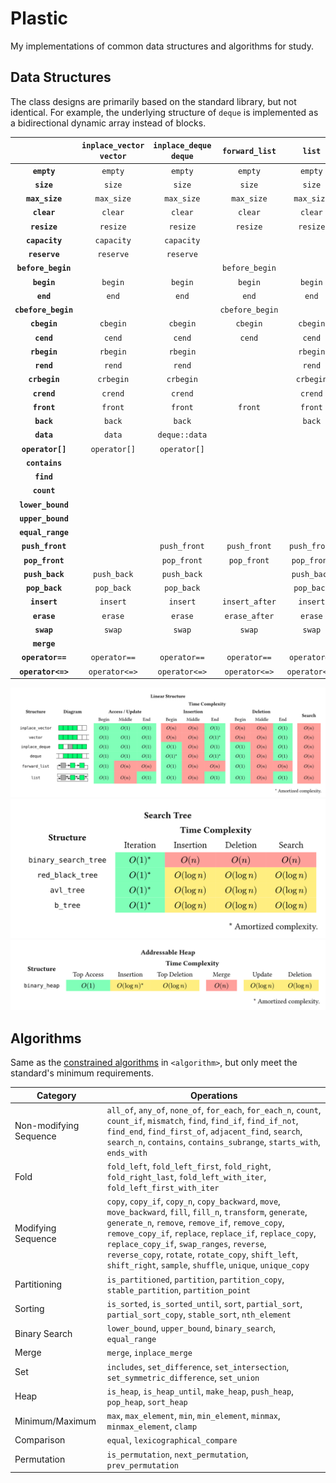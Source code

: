 ﻿# Plastic

My implementations of common data structures and algorithms for study.

## Data Structures

The class designs are primarily based on the standard library, but not identical. For example, the underlying structure of `deque` is implemented as a bidirectional dynamic array instead of blocks.

| | **`inplace_vector`<br>`vector`** | **`inplace_deque`<br>`deque`** | **`forward_list`** | **`list`** | Search Tree | Addressable Heap |
| :--: | :--: | :--: | :--: | :--: | :--: | :--: |
| **`empty`** | `empty` | `empty` | `empty` | `empty` | `empty` | `empty` |
| **`size`** | `size` | `size` | `size` | `size` | `size` | `size` |
| **`max_size`** | `max_size` | `max_size` | `max_size` | `max_size` | `max_size` | `max_size` |
| **`clear`** | `clear` | `clear` | `clear` | `clear` | `clear` | `clear` |
| **`resize`** | `resize` | `resize` | `resize` | `resize` | | |
| **`capacity`** | `capacity` | `capacity` | | | | |
| **`reserve`** | `reserve` | `reserve` | | | | |
| **`before_begin`** | | | `before_begin` | | | |
| **`begin`** | `begin` | `begin` | `begin` | `begin` | `begin` | `apex` |
| **`end`** | `end` | `end` | `end` | `end` | `end` | |
| **`cbefore_begin`** | | | `cbefore_begin` | | | |
| **`cbegin`** | `cbegin` | `cbegin` | `cbegin` | `cbegin` | `cbegin` | |
| **`cend`** | `cend` | `cend` | `cend` | `cend` | `cend` | |
| **`rbegin`** | `rbegin` | `rbegin` | | `rbegin` | `rbegin` | |
| **`rend`** | `rend` | `rend` | | `rend` | `rend` | |
| **`crbegin`** | `crbegin` | `crbegin` | | `crbegin` | `crbegin` | |
| **`crend`** | `crend` | `crend` | | `crend` | `crend` | |
| **`front`** | `front` | `front` | `front` | `front` | | `top` |
| **`back`** | `back` | `back` | | `back` | | |
| **`data`** | `data` | `deque::data` | | | | |
| **`operator[]`** | `operator[]` | `operator[]` | | | | |
| **`contains`** | | | | | `contains` | |
| **`find`** | | | | | `find` | |
| **`count`** | | | | | `count` | |
| **`lower_bound`** | | | | | `lower_bound` | |
| **`upper_bound`** | | | | | `upper_bound` | |
| **`equal_range`** | | | | | `equal_range` | |
| **`push_front`** | | `push_front` | `push_front` | `push_front` | | |
| **`pop_front`** | | `pop_front` | `pop_front` | `pop_front` | | `pop` |
| **`push_back`** | `push_back` | `push_back` | | `push_back` | | |
| **`pop_back`** | `pop_back` | `pop_back` | | `pop_back` | | |
| **`insert`** | `insert` | `insert` | `insert_after` | `insert` | `insert` | `push` |
| **`erase`** | `erase` | `erase` | `erase_after` | `erase` | `erase` | `erase` |
| **`swap`** | `swap` | `swap` | `swap` | `swap` | `swap` | `swap` |
| **`merge`** | | | | | | `merge` |
| **`operator==`** | `operator==` | `operator==` | `operator==` | `operator==` | `operator==` | |
| **`operator<=>`** | `operator<=>` | `operator<=>` | `operator<=>` | `operator<=>` | `operator<=>` | |

![](./images/linear_structure.svg)
![](./images/search_tree.svg)
![](./images/addressable_heap.svg)

## Algorithms

Same as the [constrained algorithms](https://en.cppreference.com/w/cpp/header/algorithm#Function-like_entities_.28C.2B.2B20.29) in `<algorithm>`, but only meet the standard's minimum requirements.

| **Category** | **Operations** |
| -- | -- |
| Non-modifying Sequence | `all_of`, `any_of`, `none_of`, `for_each`, `for_each_n`, `count`, `count_if`, `mismatch`, `find`, `find_if`, `find_if_not`, `find_end`, `find_first_of`, `adjacent_find`, `search`, `search_n`, `contains`, `contains_subrange`, `starts_with`, `ends_with` |
| Fold | `fold_left`, `fold_left_first`, `fold_right`, `fold_right_last`, `fold_left_with_iter`, `fold_left_first_with_iter` |
| Modifying Sequence | `copy`, `copy_if`, `copy_n`, `copy_backward`, `move`, `move_backward`, `fill`, `fill_n`, `transform`, `generate`, `generate_n`, `remove`, `remove_if`, `remove_copy`, `remove_copy_if`, `replace`, `replace_if`, `replace_copy`, `replace_copy_if`, `swap_ranges`, `reverse`, `reverse_copy`, `rotate`, `rotate_copy`, `shift_left`, `shift_right`, `sample`, `shuffle`, `unique`, `unique_copy` |
| Partitioning | `is_partitioned`, `partition`, `partition_copy`, `stable_partition`, `partition_point` |
| Sorting | `is_sorted`, `is_sorted_until`, `sort`, `partial_sort`, `partial_sort_copy`, `stable_sort`, `nth_element` |
| Binary Search | `lower_bound`, `upper_bound`, `binary_search`, `equal_range` |
| Merge | `merge`, `inplace_merge` |
| Set | `includes`, `set_difference`, `set_intersection`, `set_symmetric_difference`, `set_union` |
| Heap | `is_heap`, `is_heap_until`, `make_heap`, `push_heap`, `pop_heap`, `sort_heap` |
| Minimum/Maximum | `max`, `max_element`, `min`, `min_element`, `minmax`, `minmax_element`, `clamp` |
| Comparison | `equal`, `lexicographical_compare` |
| Permutation | `is_permutation`, `next_permutation`, `prev_permutation` |
